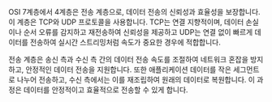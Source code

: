 OSI 7계층에서 4계층은 전송 계층으로, 데이터 전송의 신뢰성과 효율성을 보장합니다.
 이 계층은 TCP와 UDP 프로토콜을 사용합니다. TCP는 연결 지향적이며, 데이터 손실이나 순서 오류를 감지하고 재전송하여 신뢰성을 제공하고 UDP는 연결 없이 빠르게 데이터를 전송하여 실시간 스트리밍처럼 속도가 중요한 경우에 적합합니다.

전송 계층은 송신 측과 수신 측 간의 데이터 전송 속도를 조절하여 네트워크 혼잡을 방지하고, 안정적인 데이터 전송을 지원합니다. 또한 애플리케이션 데이터를 작은 세그먼트로 나누어 전송하고, 수신 측에서는 이를 재조립하여 원래의 데이터로 복원합니다. 이 과정은 데이터를 안정적이고 효율적으로 전송할 수 있게 합니다.
